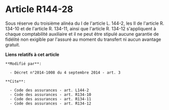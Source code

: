 # Article R144-28

Sous réserve du troisième alinéa du I de l'article L. 144-2, les II de l'article R. 134-10 et de l'article R. 134-11, ainsi
que l'article R. 134-12 s'appliquent à chaque comptabilité auxiliaire et il ne peut être stipulé aucune garantie de fidélité
non exigible par l'assuré au moment du transfert ni aucun avantage gratuit.

**Liens relatifs à cet article**

	**Modifié par**:

	  - Décret n°2014-1008 du 4 septembre 2014 - art. 3

	**Cite**:

	  - Code des assurances - art. L144-2
	  - Code des assurances - art. R134-10
	  - Code des assurances - art. R134-11
	  - Code des assurances - art. R134-12
